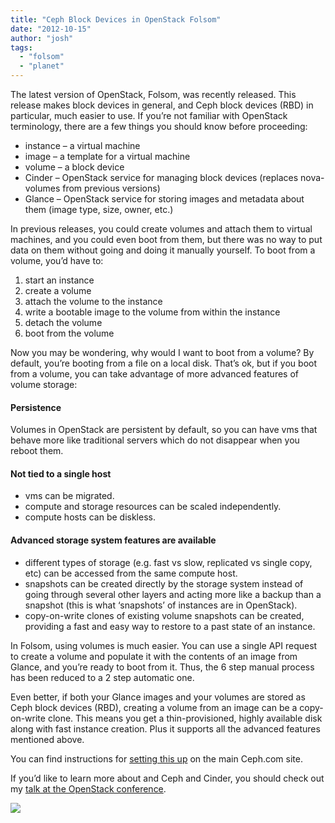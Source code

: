 ```yaml
---
title: "Ceph Block Devices in OpenStack Folsom"
date: "2012-10-15"
author: "josh"
tags: 
  - "folsom"
  - "planet"
---
```


The latest version of OpenStack, Folsom, was recently released. This release makes block devices in general, and Ceph block devices (RBD) in particular, much easier to use. If you’re not familiar with OpenStack terminology, there are a few things you should know before proceeding:

- instance – a virtual machine
- image – a template for a virtual machine
- volume – a block device
- Cinder – OpenStack service for managing block devices (replaces nova-volumes from previous versions)
- Glance – OpenStack service for storing images and metadata about them (image type, size, owner, etc.)

In previous releases, you could create volumes and attach them to virtual machines, and you could even boot from them, but there was no way to put data on them without going and doing it manually yourself. To boot from a volume, you’d have to:

1. start an instance
2. create a volume
3. attach the volume to the instance
4. write a bootable image to the volume from within the instance
5. detach the volume
6. boot from the volume

Now you may be wondering, why would I want to boot from a volume? By default, you’re booting from a file on a local disk. That’s ok, but if you boot from a volume, you can take advantage of more advanced features of volume storage:

#### Persistence

Volumes in OpenStack are persistent by default, so you can have vms that behave more like traditional servers which do not disappear when you reboot them.

#### Not tied to a single host

- vms can be migrated.
- compute and storage resources can be scaled independently.
- compute hosts can be diskless.

#### Advanced storage system features are available

- different types of storage (e.g. fast vs slow, replicated vs single copy, etc) can be accessed from the same compute host.
- snapshots can be created directly by the storage system instead of going through several other layers and acting more like a backup than a snapshot (this is what ‘snapshots’ of instances are in OpenStack).
- copy-on-write clones of existing volume snapshots can be created, providing a fast and easy way to restore to a past state of an instance.

In Folsom, using volumes is much easier. You can use a single API request to create a volume and populate it with the contents of an image from Glance, and you’re ready to boot from it. Thus, the 6 step manual process has been reduced to a 2 step automatic one.

Even better, if both your Glance images and your volumes are stored as Ceph block devices (RBD), creating a volume from an image can be a copy-on-write clone. This means you get a thin-provisioned, highly available disk along with fast instance creation. Plus it supports all the advanced features mentioned above.

You can find instructions for [setting this up](http://ceph.com/docs/master/rbd/rbd-openstack/) on the main Ceph.com site.

If you’d like to learn more about and Ceph and Cinder, you should check out my [talk at the OpenStack conference](http://openstacksummitfall2012.sched.org/event/49d780b281a05e215c40990c08ab7bf6#.UHk2ahLfu5k).

![](http://track.hubspot.com/__ptq.gif?a=268973&k=14&bu=http://ceph.com&r=http://ceph.com/rbd/ceph-block-devices-in-openstack-folsom/&bvt=rss&p=wordpress)
